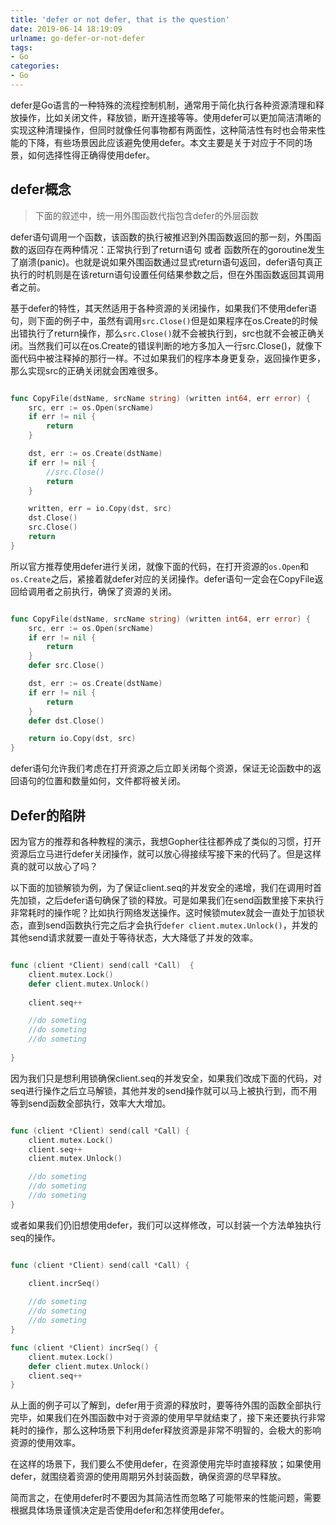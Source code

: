 ```yaml
---
title: 'defer or not defer, that is the question'
date: 2019-06-14 18:19:09
urlname: go-defer-or-not-defer
tags:
- Go
categories:
- Go
---
```


defer是Go语言的一种特殊的流程控制机制，通常用于简化执行各种资源清理和释放操作，比如关闭文件，释放锁，断开连接等等。使用defer可以更加简洁清晰的实现这种清理操作，但同时就像任何事物都有两面性，这种简洁性有时也会带来性能的下降，有些场景因此应该避免使用defer。本文主要是关于对应于不同的场景，如何选择性得正确得使用defer。

## defer概念

> 下面的叙述中，统一用外围函数代指包含defer的外层函数

defer语句调用一个函数，该函数的执行被推迟到外围函数返回的那一刻，外围函数的返回存在两种情况：正常执行到了return语句 或者 函数所在的goroutine发生了崩溃(panic)。也就是说如果外围函数通过显式return语句返回，defer语句真正执行的时机则是在该return语句设置任何结果参数之后，但在外围函数返回其调用者之前。

<!--more -->

基于defer的特性，其天然适用于各种资源的关闭操作，如果我们不使用defer语句，则下面的例子中，虽然有调用```src.Close()```但是如果程序在os.Create的时候出错执行了return操作，那么```src.Close()```就不会被执行到，src也就不会被正确关闭。当然我们可以在os.Create的错误判断的地方多加入一行src.Close()，就像下面代码中被注释掉的那行一样。不过如果我们的程序本身更复杂，返回操作更多，那么实现src的正确关闭就会困难很多。

```go

func CopyFile(dstName, srcName string) (written int64, err error) {
    src, err := os.Open(srcName)
    if err != nil {
        return
    }

    dst, err := os.Create(dstName)
    if err != nil {
        //src.Close()
        return
    }

    written, err = io.Copy(dst, src)
    dst.Close()
    src.Close()
    return
}

```

所以官方推荐使用defer进行关闭，就像下面的代码，在打开资源的```os.Open```和```os.Create```之后，紧接着就defer对应的关闭操作。defer语句一定会在CopyFile返回给调用者之前执行，确保了资源的关闭。

```go

func CopyFile(dstName, srcName string) (written int64, err error) {
    src, err := os.Open(srcName)
    if err != nil {
        return
    }
    defer src.Close()

    dst, err := os.Create(dstName)
    if err != nil {
        return
    }
    defer dst.Close()

    return io.Copy(dst, src)
}

```

defer语句允许我们考虑在打开资源之后立即关闭每个资源，保证无论函数中的返回语句的位置和数量如何，文件都将被关闭。

## Defer的陷阱

因为官方的推荐和各种教程的演示，我想Gopher往往都养成了类似的习惯，打开资源后立马进行defer关闭操作，就可以放心得接续写接下来的代码了。但是这样真的就可以放心了吗？

以下面的加锁解锁为例，为了保证client.seq的并发安全的递增，我们在调用时首先加锁，之后defer语句确保了锁的释放。可是如果我们在send函数里接下来执行非常耗时的操作呢？比如执行网络发送操作。这时候锁mutex就会一直处于加锁状态，直到send函数执行完之后才会执行```defer client.mutex.Unlock()```，并发的其他send请求就要一直处于等待状态，大大降低了并发的效率。

```go

func (client *Client) send(call *Call)  {
	client.mutex.Lock()
	defer client.mutex.Unlock()
    
	client.seq++

 	//do someting
    //do someting
    //do someting
    
}

```

因为我们只是想利用锁确保client.seq的并发安全，如果我们改成下面的代码，对seq进行操作之后立马解锁，其他并发的send操作就可以马上被执行到，而不用等到send函数全部执行，效率大大增加。

```go

func (client *Client) send(call *Call) {
	client.mutex.Lock()
	client.seq++
	client.mutex.Unlock()

	//do someting
    //do someting
    //do someting
}

```

或者如果我们仍旧想使用defer，我们可以这样修改，可以封装一个方法单独执行seq的操作。

```go

func (client *Client) send(call *Call) {

	client.incrSeq()
	
	//do someting
    //do someting
    //do someting
}

func (client *Client) incrSeq() {
	client.mutex.Lock()
	defer client.mutex.Unlock()
	client.seq++
}

```

从上面的例子可以了解到，defer用于资源的释放时，要等待外围的函数全部执行完毕，如果我们在外围函数中对于资源的使用早早就结束了，接下来还要执行非常耗时的操作，那么这种场景下利用defer释放资源是非常不明智的，会极大的影响资源的使用效率。

在这样的场景下，我们要么不使用defer，在资源使用完毕时直接释放；如果使用defer，就围绕着资源的使用周期另外封装函数，确保资源的尽早释放。

简而言之，在使用defer时不要因为其简洁性而忽略了可能带来的性能问题，需要根据具体场景谨慎决定是否使用defer和怎样使用defer。
